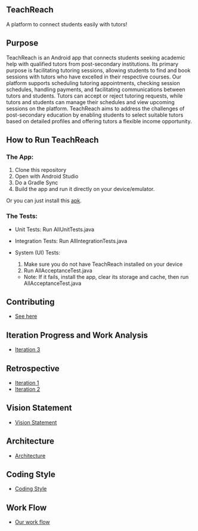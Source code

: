 ## TeachReach

A platform to connect students easily with tutors!

## Purpose

TeachReach is an Android app that connects students seeking academic help with qualified tutors from
post-secondary institutions. Its primary purpose is facilitating tutoring sessions, allowing
students to find and book sessions with tutors who have excelled in their respective courses. Our
platform supports scheduling tutoring appointments, checking session schedules, handling payments,
and facilitating communications between tutors and students. Tutors can accept or reject tutoring
requests, while tutors and students can manage their schedules and view upcoming sessions on the
platform. TeachReach aims to address the challenges of post-secondary education by enabling students
to select suitable tutors based on detailed profiles and offering tutors a flexible income
opportunity.

## How to Run TeachReach

### The App:

1. Clone this repository
2. Open with Android Studio
3. Do a Gradle Sync
4. Build the app and run it directly on your device/emulator.

Or you can just install
this [apk](https://umanitoba-my.sharepoint.com/:u:/g/personal/hokt_myumanitoba_ca/ETOBmoQlDxlFrhTerFO3VFQBiZWfZgTl6yoh_O0OLPtxcg?e=kgiEOm).

### The Tests:

- Unit Tests: Run AllUnitTests.java
- Integration Tests: Run AllIntegrationTests.java
- System (UI) Tests:
    1. Make sure you do not have TeachReach installed on your device
    2. Run AllAcceptanceTest.java

    - Note: If it fails, install the app, clear its storage and cache, then run
      AllAcceptanceTest.java

## Contributing

- [See here](docs/Contributing.md)

## Iteration Progress and Work Analysis

- [Iteration 3](./docs/iteration3ProgressReport.md)

## Retrospective

- [Iteration 1](./docs/RETROSPECTIVE%20-%20ITERATION%201.md)
- [Iteration 2](./docs/RETROSPECTIVE%20-%20ITERATION%202.md)

## Vision Statement

- [Vision Statement](docs/Vision%20Statement.md)

## Architecture

- [Architecture](docs/Architecture.md)

## Coding Style

- [Coding Style](docs/CodingStyle.md)

## Work Flow

- [Our work flow](docs/Contributing.md)
